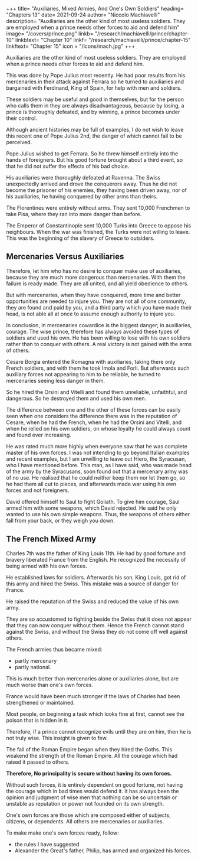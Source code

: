 +++
title= "Auxiliaries, Mixed Armies, And One's Own Soldiers"
heading= "Chapters 13"
date= 2021-09-24
author= "Niccolo Machiavelli"
description= "Auxiliaries are the other kind of most useless soldiers. They are employed when a prince needs other forces to aid and defend him"
image= "/covers/prince.png"
linkb= "/research/machiavelli/prince/chapter-10"
linkbtext= "Chapter 10"
linkf= "/research/machiavelli/prince/chapter-15"
linkftext= "Chapter 15"
icon = "/icons/mach.jpg"
+++

<!-- ## Chapter 13= Auxiliaries, Mixed Armies, And One's Own Soldiers -->

Auxiliaries are the other kind of most useless soldiers. They are employed when a prince needs other forces to aid and defend him. 

This was done by Pope Julius most recently. He had poor results from his mercenaries in their attack against Ferrara so he turned to auxiliaries and bargained with Ferdinand, King of Spain, for help with men and soldiers.

These soldiers may be useful and good in themselves, but for the person who calls them in they are always disadvantageous, because by losing, a prince is thoroughly defeated, and by winning, a prince becomes under their control.

Although ancient histories may be full of examples, I do not wish to leave this recent one of Pope Julius 2nd, the danger of which cannot fail to be perceived. 

Pope Julius wished to get Ferrara. So he threw himself entirely into the hands of foreigners. But his good fortune brought about a third event, so that he did not suffer the effects of his bad choice. 

His auxiliaries were thoroughly defeated at Ravenna. The Swiss unexpectedly arrived and drove the conquerors away. Thus he did not become the prisoner of his enemies, they having been driven away, nor of his auxiliaries, he having conquered by other arms than theirs.

The Florentines were entirely without arms. They sent 10,000 Frenchmen to take Pisa, where they ran into more danger than before. 

The Emperor of Constantinople sent 10,000 Turks into Greece to oppose his neighbours. When the war was finished, the Turks were not willing to leave. This was the beginning of the slavery of Greece to outsiders.


## Mercenaries Versus Auxiliaries

Therefore, let him who has no desire to conquer make use of auxiliaries, because they are much more
dangerous than mercenaries. With them the failure is ready made. They are all united, and all yield
obedience to others. 

But with mercenaries, when they have conquered, more time and better opportunities are needed to injure you. They are not all of one community, they are found and paid by you, and a third party which you have made their head, is not able all at once to assume enough authority to injure you. 

In conclusion, in mercenaries cowardice is the biggest danger; in auxiliaries, courage. The wise prince, therefore has always avoided these types of soldiers and used his own. He has been willing to lose with his own soldiers rather than to conquer with others. A real victory is not gained with the arms of others.

Cesare Borgia entered the Romagna with auxiliaries, taking there only French soldiers, and with them he took Imola and Forli. But afterwards such auxiliary forces not appearing to him to be reliable, he turned to mercenaries seeing less danger in them. 

So he hired the Orsini and Vitelli and found them unreliable, unfaithful, and dangerous. So he destroyed them and used his own men. 

The difference between one and the other of these forces can be easily seen when one considers the difference there was in the reputation of Cesare, when he had the French, when he had the Orsini and Vitelli, and when he relied on his own soldiers, on whose loyalty he could always count and found ever increasing. 

He was rated much more highly when everyone saw that he was complete master of his own forces.
I was not intending to go beyond Italian examples and recent examples, but I am unwilling to leave out Hiero, the Syracusan, who I have mentioned before. This man, as I have said, who was made head of the army by the Syracusans, soon found out that a mercenary army was of no use. He realised that he could neither keep them nor let them go, so he had them all cut to pieces, and afterwards made war using his own forces and not foreigners.

David offered himself to Saul to fight Goliath. To give him courage, Saul armed him with some weapons, which David rejected. He said he only wanted to use his own simple weapons. Thus,  the weapons of others either fall from your back, or they weigh you down.


## The French Mixed Army

Charles 7th was the father of King Louis 11th. He had by good fortune and bravery liberated France from the English. He recognized the necessity of being armed with his own forces.

He established laws for soldiers. Afterwards his son, King Louis, got rid of this army and hired the Swiss. This mistake was a source of danger for France. 

He raised the reputation of the Swiss and reduced the value of his own army. <!--  because he has none of his own foot soldiers at all, and his other soldiers are led by the
Swiss.  -->

They are so accustomed to fighting beside the Swiss that it does not appear that they can now conquer without them. Hence the French cannot stand against the Swiss, and without the Swiss they do not come off well against others. 

The French armies thus became mixed:
- partly mercenary
- partly national. 

This is much better than mercenaries alone or auxiliaries alone, but are much worse than one's own forces. 

France would have been much stronger if the laws of Charles had been strengthened or maintained.

Most people, on beginning a task which looks fine at first, cannot see the poison that is hidden in it.

Therefore, if a prince cannot recognize evils until they are on him, then he is not truly wise. This insight is given to few. 

The fall of the Roman Empire began when they hired the Goths. This weakend the strength of the Roman Empire. All the courage which had raised it passed to others.

**Therefore, No principality is secure without having its own forces.** 

Without such forces, it is entirely dependent on good fortune, not having the courage which in bad times would defend it. It has always been the opinion and judgment of wise men that nothing can be so uncertain or unstable as reputation or power not founded on its own strength. 

One's own forces are those which are composed either of subjects, citizens, or dependents. All others are mercenaries or auxiliaries. 

To make make one's own forces ready, follow:
- the rules I have suggested 
- Alexander the Great's father, Philip, has armed and organized his forces.
